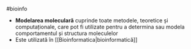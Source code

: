 #bioinfo 
- **Modelarea moleculară** cuprinde toate metodele, teoretice și computaționale, care pot fi utilizate pentru a determina sau modela comportamentul și structura moleculelor
- Este utilizată în [[Bioinformatica|bioinformatică]]
